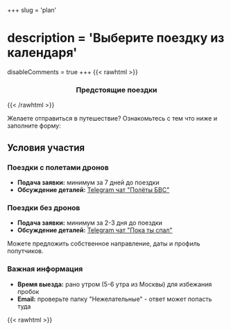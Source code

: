 +++
slug = 'plan'
# description = 'Выберите поездку из календаря'
disableComments = true
+++
{{< rawhtml >}}
<h3 align="center">Предстоящие поездки</h3>

<!-- Календарь поездок из upcoming-trips.json -->
<div id="trips-grid" class="trips-calendar">
    <!-- Карточки поездок будут загружены динамически -->
</div>

<!-- Подключаем стили для карточек поездок -->
<link rel="stylesheet" href="/css/trips-calendar.css">

<!-- Подключаем скрипт загрузки карточек поездок -->
<script src="/js/upcoming-trips.js"></script>
{{< /rawhtml >}}

Желаете отправиться в путешествие? Ознакомьтесь с тем что ниже и заполните форму:

## Условия участия

### Поездки с полетами дронов
- **Подача заявки:** минимум за 7 дней до поездки
- **Обсуждение деталей:** [Telegram чат "Полёты БВС"](https://t.me/polet_bvs)

### Поездки без дронов
- **Подача заявки:** минимум за 2-3 дня до поездки
- **Обсуждение деталей:** [Telegram чат "Пока ты спал"](https://t.me/sleeptrip_rec)

Можете предложить собственное направление, даты и профиль попутчиков.

### Важная информация
- **Время выезда:** рано утром (5-6 утра из Москвы) для избежания пробок
- **Email:** проверьте папку "Нежелательные" - ответ может попасть туда

{{< rawhtml >}}
<div class="travel-form-container">
    <!-- Сообщения об успехе/ошибке -->
    <script>
    document.addEventListener('DOMContentLoaded', function() {
        const urlParams = new URLSearchParams(window.location.search);
        const success = urlParams.get('success');
        const error = urlParams.get('error');
        
        if (success) {
            const messageDiv = document.createElement('div');
            messageDiv.className = 'form-message form-success';
            messageDiv.textContent = success;
            document.querySelector('.travel-form-container').insertBefore(messageDiv, document.querySelector('.travel-form'));
        }
        
        if (error) {
            const messageDiv = document.createElement('div');
            messageDiv.className = 'form-message form-error';
            messageDiv.textContent = error;
            document.querySelector('.travel-form-container').insertBefore(messageDiv, document.querySelector('.travel-form'));
        }

        // Русские сообщения валидации
        const inputs = document.querySelectorAll('input[required], select[required], textarea[required]');
        inputs.forEach(function(input) {
            input.addEventListener('invalid', function() {
                if (input.type === 'checkbox') {
                    input.setCustomValidity('Пожалуйста, отметьте этот пункт для продолжения');
                } else if (input.type === 'email') {
                    input.setCustomValidity('Пожалуйста, введите корректный email адрес');
                } else if (input.tagName === 'SELECT') {
                    input.setCustomValidity('Пожалуйста, выберите один из вариантов');
                } else {
                    input.setCustomValidity('Пожалуйста, заполните это поле');
                }
            });
            
            input.addEventListener('input', function() {
                input.setCustomValidity('');
            });
        });

        // Загружаем скрипт шифрования
        const encryptionScript = document.createElement('script');
        encryptionScript.src = '/js/encryption.js';
        encryptionScript.onload = function() {
            console.log('✅ Скрипт шифрования загружен для формы plan');
        };
        encryptionScript.onerror = function() {
            console.error('❌ Ошибка загрузки скрипта шифрования');
        };
        document.head.appendChild(encryptionScript);

        // Загружаем скрипт динамического заполнения поездок
        const tripScript = document.createElement('script');
        tripScript.src = '/js/trip-form-loader.js';
        tripScript.onload = function() {
            console.log('✅ Скрипт загрузчика поездок загружен');
            // Принудительно инициализируем после загрузки скрипта
            if (typeof TripFormLoader !== 'undefined') {
                window.tripFormLoader = new TripFormLoader();
                window.tripFormLoader.populateTripsDropdown();
                console.log('🔄 Принудительная инициализация загрузчика поездок');
            }
        };
        tripScript.onerror = function() {
            console.error('❌ Ошибка загрузки скрипта поездок');
        };
        document.head.appendChild(tripScript);
    });

    // Обработчик отправки формы
    function handleFormSubmit(event) {
        event.preventDefault();
        
        const form = event.target;
        const formData = new FormData(form);
        const submitBtn = form.querySelector('.submit-btn');
        
        // Показываем состояние загрузки
        submitBtn.textContent = 'Отправляем...';
        submitBtn.disabled = true;
        
        fetch('/forms/send_plan.php', {
            method: 'POST',
            body: formData
        })
        .then(response => {
            console.log('HTTP статус:', response.status);
            console.log('Content-Type:', response.headers.get('content-type'));
            return response.text(); // Сначала получаем как текст
        })
        .then(text => {
            console.log('Ответ сервера:', text);
            try {
                const data = JSON.parse(text);
                return data;
            } catch (e) {
                throw new Error('Сервер вернул не JSON: ' + text.substring(0, 100));
            }
        })
        .then(data => {
            if (data.success) {
                // Успех
                const successDiv = document.createElement('div');
                successDiv.className = 'form-message form-success';
                successDiv.textContent = data.message;
                form.parentNode.insertBefore(successDiv, form);
                form.reset();
            } else {
                // Ошибка
                const errorDiv = document.createElement('div');
                errorDiv.className = 'form-message form-error';
                errorDiv.textContent = data.error;
                form.parentNode.insertBefore(errorDiv, form);
            }
        })
        .catch(error => {
            // Ошибка сети
            const errorDiv = document.createElement('div');
            errorDiv.className = 'form-message form-error';
            errorDiv.textContent = 'Ошибка отправки формы. Попробуйте еще раз.';
            form.parentNode.insertBefore(errorDiv, form);
        })
        .finally(() => {
            // Восстанавливаем кнопку
            submitBtn.textContent = 'Отправить';
            submitBtn.disabled = false;
        });
        
        return false;
    }

    </script>

    <form class="travel-form" action="/forms/send_plan.php" method="POST">
        <div class="form-group">
            <label for="name">Имя *</label>
            <input type="text" id="name" name="name" placeholder="Введите Ваше имя" required>
        </div>

        <div class="form-group">
            <label for="email">Email</label>
            <input type="email" id="email" name="email" placeholder="ivan@mail.ru">
        </div>

        <div class="form-group">
            <label for="phone">Телефон</label>
            <input type="tel" id="phone" name="phone" placeholder="Введите телефон">
        </div>

        <div class="form-group">
            <label for="telegram">Ник в Telegram</label>
            <input type="text" id="telegram" name="telegram" placeholder="@ваш_ник">
        </div>

        <div class="form-note">
            <p>* Укажите email или Telegram ник (одно из двух обязательно)</p>
        </div>

        <div class="form-group">
            <label for="bvs_number"><strong>Учётный номер БВС</strong> (если уже направляли ранее) или предложите <strong>направление/даты поездки</strong> без БВС</label>
            <textarea id="bvs_number" name="bvs_number" placeholder="Свой вариант поездки или учётный номер дрона"></textarea>
        </div>

        <div class="form-group">
            <label for="trip_period">Выберите поездку</label>
            <select id="trip_period" name="trip_period">
                <option value=""></option>
                <!-- Опции будут загружены динамически из upcoming-trips.json -->
            </select>
        </div>

        <!-- Загрузка файлов временно отключена -->

        <div class="form-group checkbox-group">
            <label class="checkbox-container">
                <input type="checkbox" id="privacy_consent" name="privacy_consent" required>
                <span class="checkmark"></span>
                <span class="privacy-text">
                    Я согласен на обработку персональных данных в соответствии с ФЗ №152 <sup>1</sup>
                    <div class="privacy-details">
                        <p>Данные будут обрабатываться либо для получения разрешения на полёты БВС, либо для организации поездки.</p>
                        <p>Согласие действует 1 месяц. Отзыв согласия: <a href="mailto:sleep-trip@ya.ru">sleep-trip@ya.ru</a></p>
                    </div>
                </span>
            </label>
        </div>

        <div class="form-group checkbox-group">
            <label class="checkbox-container">
                <input type="checkbox" id="age_consent" name="age_consent" required>
                <span class="checkmark"></span>
                <span class="privacy-text">
                    Мне есть 18 лет <sup>2</sup>
                </span>
            </label>
        </div>

        <button type="submit" class="submit-btn">
            Отправить
        </button>
    </form>
</div>
{{< /rawhtml >}}

---

### Пояснения к форме:

<sup>1</sup> **Согласие на обработку персональных данных:**

Заполнение «чек-бокса» (проставление «галочки»/ «веб-метки» на сайте sleeptrip.ru в графе «Я согласен на обработку персональных данных») и нажатие соответствующей кнопки и (или) направление персональных данных (фамилия, имя, телефон, имя (ник) в Телеграм) в ответном письме на адрес: sleep-trip@ya.ru является подтверждением Вашего согласия на обработку персональных данных либо с целью получения разрешения на полёты беспилотного воздушного судна (БВС), либо с целью ответа на вопрос, заданный на сайте sleeptrip.ru.

Предоставленные персональные данные будут обрабатываться в соответствии с положениями Федерального закона Российской Федерации №152-ФЗ от 27.07.2006 «О персональных данных».

Заявление об уточнении персональных данных, отзыве настоящего согласия может быть направлено по электронной почте по адресу: sleep-trip@ya.ru.

Я выражаю свое согласие на обработку, включая: сбор, запись, систематизацию, накопление, хранение, уточнение (обновление, изменение), извлечение, использование, передачу (предоставление, доступ), блокирование, обезличивание, удаление, уничтожение, своих персональных данных (в случае предоставления мной) Оператору (владельцу сайта sleeptrip.ru) для целей:

- обеспечения получения разрешения на полёты БВС и направления мне информационных сообщений о статусе получения такого разрешения;
- ответа на вопрос, заданный на сайте sleeptrip.ru.

Я согласен и разрешаю Оператору обрабатывать мои персональные данные с использованием средств автоматизации или без использования таких средств (смешанная обработка).

Я согласен с тем, что мои персональные данные будут переданы третьим лицам – Единой системе организации воздушного движения, сервису "Небосвод" (skyarc.ru) или сервису СППИ (https://sppi.ivprf.ru), а также сотрудникам полиции (в случае взаимодействия с ними на местности) для реализации целей обработки персональных данных - получения разрешения на полёты БВС. Без передачи данных указанным организациям (сервисам) реализация целей обработки персональных данных будет невозможна.

Настоящее Согласие действует до момента достижения целей обработки или отзыва согласия на обработку, но не более 1 (одного) месяца с момента предоставления Согласия.

<sup>2</sup> **Подтверждение совершеннолетия:** Поставление отметки в данном поле подтверждает, что вам исполнилось 18 лет.

---

